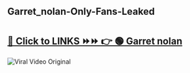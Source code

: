 
 ## Garret_nolan-Only-Fans-Leaked

# <h2><a href="https://clipsfans.com/Garret_nolan&ref=git">🔗 Click to LINKS ⏩⏩ 👉 🟢 Garret nolan </a></h2>

<a href="https://clipsfans.com/Garret_nolan&ref=git" rel="nofollow" data-target="animated-image.originalLink"><img src="https://i.ibb.co.com/xMMVF88/686577567.gif" alt="Viral Video Original" style="max-width: 100%; display: inline-block;" data-target="animated-image.originalImage"></a>
